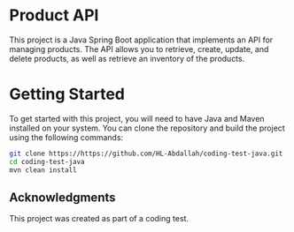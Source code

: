 # Product API
This project is a Java Spring Boot application that implements an API for managing products. The API allows you to retrieve, create, update, and delete products, as well as retrieve an inventory of the products.

# Getting Started
To get started with this project, you will need to have Java and Maven installed on your system. You can clone the repository and build the project using the following commands:

```bash
git clone https://https://github.com/HL-Abdallah/coding-test-java.git
cd coding-test-java
mvn clean install
```

## Acknowledgments
This project was created as part of a coding test.
